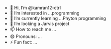 - 👋 Hi, I’m @kamran12-ctrl
- 👀 I’m interested in ...programming
- 🌱 I’m currently learning ...Phyton programming
- 💞️ I’m looking a Jarvis project
- 📫 How to reach me ...
- 😄 Pronouns: ...
- ⚡ Fun fact: ...

<!---
kamran12-ctrl/kamran12-ctrl is a ✨ special ✨ repository because its `README.md` (this file) appears on your GitHub profile.
You can click the Preview link to take a look at your changes.
--->
